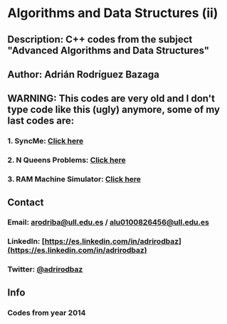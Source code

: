 # Algorithms and Data Structures (ii)</br>
## Description: C++ codes from the subject "Advanced Algorithms and Data Structures"
## Author: Adrián Rodríguez Bazaga
## WARNING: This codes are very old and I don't type code like this (ugly) anymore, some of my last codes are:
### 1. SyncMe: [Click here](https://github.com/AdrianBZG/SyncMe)
### 2. N Queens Problems: [Click here](https://github.com/AdrianBZG/N_Queens_Puzzle)
### 3. RAM Machine Simulator: [Click here](https://github.com/AdrianBZG/RAM-Machine-Simulator)

## Contact 
### Email: arodriba@ull.edu.es / alu0100826456@ull.edu.es
### LinkedIn: [https://es.linkedin.com/in/adrirodbaz](https://es.linkedin.com/in/adrirodbaz)
### Twitter: [@adrirodbaz](https://www.twitter.com/adrirodbaz)

## Info
### Codes from year 2014
